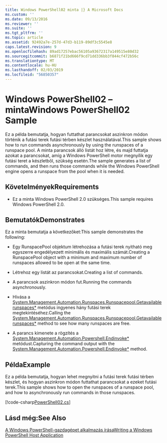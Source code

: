 ```yaml
---
title: Windows PowerShell02 minta |} A Microsoft Docs
ms.custom: ''
ms.date: 09/13/2016
ms.reviewer: ''
ms.suite: ''
ms.tgt_pltfrm: ''
ms.topic: article
ms.assetid: 92492a7e-257d-47d3-b119-89df3c5545e8
caps.latest.revision: 9
ms.openlocfilehash: 89ad17257ebac56105a93672317a149515e80d32
ms.sourcegitcommit: b6871f21bd666f9cd71dd336bb3f844cf472b56c
ms.translationtype: MT
ms.contentlocale: hu-HU
ms.lasthandoff: 02/03/2019
ms.locfileid: "56850357"
---
```

# <a name="windows-powershell02-sample"></a><span data-ttu-id="0e8aa-102">Windows PowerShell02 – minta</span><span class="sxs-lookup"><span data-stu-id="0e8aa-102">Windows PowerShell02 Sample</span></span>

<span data-ttu-id="0e8aa-103">Ez a példa bemutatja, hogyan futtathat parancsokat aszinkron módon történik a futási terek futási térben készlet használatával.</span><span class="sxs-lookup"><span data-stu-id="0e8aa-103">This sample shows how to run commands asynchronously by using the runspaces of a runspace pool.</span></span> <span data-ttu-id="0e8aa-104">A minta parancsok álló listát hoz létre, és majd futtatja azokat a parancsokat, amíg a Windows PowerShell motor megnyílik egy futási teret a készletből, szükség esetén.</span><span class="sxs-lookup"><span data-stu-id="0e8aa-104">The sample generates a list of commands, and then runs those commands while the Windows PowerShell engine opens a runspace from the pool when it is needed.</span></span>

## <a name="requirements"></a><span data-ttu-id="0e8aa-105">Követelmények</span><span class="sxs-lookup"><span data-stu-id="0e8aa-105">Requirements</span></span>

- <span data-ttu-id="0e8aa-106">Ez a minta Windows PowerShell 2.0 szükséges.</span><span class="sxs-lookup"><span data-stu-id="0e8aa-106">This sample requires Windows PowerShell 2.0.</span></span>

## <a name="demonstrates"></a><span data-ttu-id="0e8aa-107">Bemutatók</span><span class="sxs-lookup"><span data-stu-id="0e8aa-107">Demonstrates</span></span>

<span data-ttu-id="0e8aa-108">Ez a minta bemutatja a következőket:</span><span class="sxs-lookup"><span data-stu-id="0e8aa-108">This sample demonstrates the following:</span></span>

- <span data-ttu-id="0e8aa-109">Egy RunspacePool objektum létrehozása a futási terek nyitható meg egyszerre engedélyezett minimális és maximális számát.</span><span class="sxs-lookup"><span data-stu-id="0e8aa-109">Creating a RunspacePool object with a minimum and maximum number of runspaces allowed to be open at the same time.</span></span>

- <span data-ttu-id="0e8aa-110">Létrehoz egy listát az parancsokat.</span><span class="sxs-lookup"><span data-stu-id="0e8aa-110">Creating a list of commands.</span></span>

- <span data-ttu-id="0e8aa-111">A parancsok aszinkron módon fut.</span><span class="sxs-lookup"><span data-stu-id="0e8aa-111">Running the commands asynchronously.</span></span>

- <span data-ttu-id="0e8aa-112">Hívása a [System.Management.Automation.Runspaces.Runspacepool.Getavailablerunspaces\*](/dotnet/api/System.Management.Automation.Runspaces.RunspacePool.GetAvailableRunspaces) metódus ingyenes hány futási terek megtekintéséhez.</span><span class="sxs-lookup"><span data-stu-id="0e8aa-112">Calling the [System.Management.Automation.Runspaces.Runspacepool.Getavailablerunspaces\*](/dotnet/api/System.Management.Automation.Runspaces.RunspacePool.GetAvailableRunspaces) method to see how many runspaces are free.</span></span>

- <span data-ttu-id="0e8aa-113">A parancs kimenete a rögzítés a [System.Management.Automation.Powershell.Endinvoke\*](/dotnet/api/System.Management.Automation.PowerShell.EndInvoke) metódust.</span><span class="sxs-lookup"><span data-stu-id="0e8aa-113">Capturing the command output with the [System.Management.Automation.Powershell.Endinvoke\*](/dotnet/api/System.Management.Automation.PowerShell.EndInvoke) method.</span></span>

## <a name="example"></a><span data-ttu-id="0e8aa-114">Példa</span><span class="sxs-lookup"><span data-stu-id="0e8aa-114">Example</span></span>

<span data-ttu-id="0e8aa-115">Ez a példa bemutatja, hogyan lehet megnyitni a futási terek futási térben készlet, és hogyan aszinkron módon futtathat parancsokat a ezeket futási terek.</span><span class="sxs-lookup"><span data-stu-id="0e8aa-115">This sample shows how to open the runspaces of a runspace pool, and how to asynchronously run commands in those runspaces.</span></span>

[!code-csharp[PowerShell02.cs](../../powershell-sdk-samples/SDK-2.0/csharp/PowerShell02/PowerShell02.cs#L11-L96 "PowerShell02.cs")]

## <a name="see-also"></a><span data-ttu-id="0e8aa-116">Lásd még:</span><span class="sxs-lookup"><span data-stu-id="0e8aa-116">See Also</span></span>

[<span data-ttu-id="0e8aa-117">A Windows PowerShell-gazdagépet alkalmazás írása</span><span class="sxs-lookup"><span data-stu-id="0e8aa-117">Writing a Windows PowerShell Host Application</span></span>](./writing-a-windows-powershell-host-application.md)